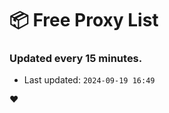 # :package: Free Proxy List
### Updated every 15 minutes.

- Last updated: `2024-09-19 16:49`

:heart:
